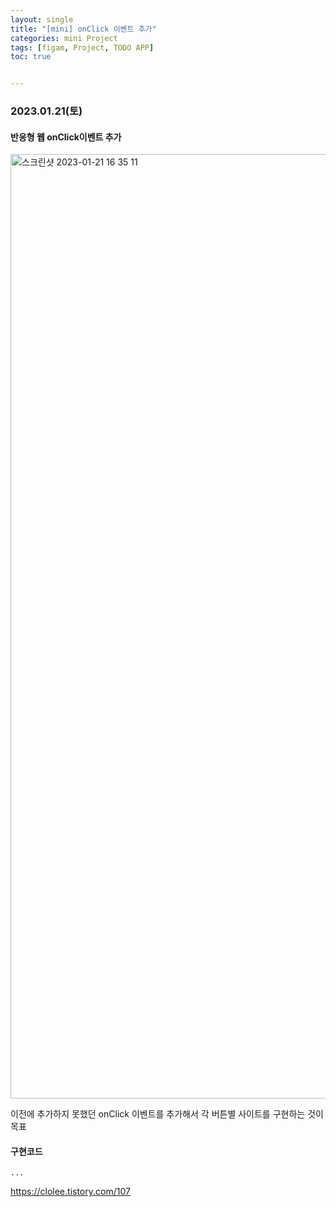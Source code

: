 ```yaml
---
layout: single
title: "[mini] onClick 이벤트 추가"
categories: mini Project  
tags: [figam, Project, TODO APP]
toc: true


---
```


###  2023.01.21(토)

#### 반응형 웹 onClick이벤트 추가

<img width="1511" alt="스크린샷 2023-01-21 16 35 11" src="https://user-images.githubusercontent.com/104547038/213849156-2cbf47a6-f6c5-49e0-8fed-be2018144434.png">

이전에 추가하지 못했던 onClick 이벤트를 추가해서 각 버튼별 사이트를 구현하는 것이 목표  

#### 구현코드                 

```react
...  
```

https://clolee.tistory.com/107  

  

​           